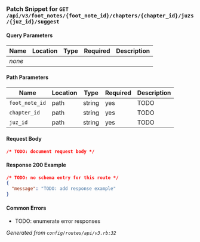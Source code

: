 <!-- PATCH:GET /api/v3/foot_notes/{foot_note_id}/chapters/{chapter_id}/juzs/{juz_id}/suggest -->
### Patch Snippet for `GET /api/v3/foot_notes/{foot_note_id}/chapters/{chapter_id}/juzs/{juz_id}/suggest`

#### Query Parameters
| Name | Location | Type | Required | Description |
| ---- | -------- | ---- | -------- | ----------- |
| _none_ |  |  |  |  |

#### Path Parameters
| Name | Location | Type | Required | Description |
| ---- | -------- | ---- | -------- | ----------- |
| `foot_note_id` | path | string | yes | TODO |
| `chapter_id` | path | string | yes | TODO |
| `juz_id` | path | string | yes | TODO |

#### Request Body
```json
/* TODO: document request body */
```

#### Response 200 Example
```json
/* TODO: no schema entry for this route */
{
  "message": "TODO: add response example"
}
```

#### Common Errors
- TODO: enumerate error responses

_Generated from `config/routes/api/v3.rb:32`_
